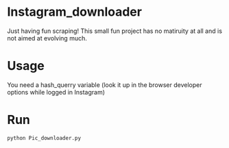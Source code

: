 # Instagram_downloader

Just having fun scraping!
This small fun project has no matiruity at all and is not aimed at evolving much.

# Usage
You need a hash_querry variable (look it up in the browser developer options while logged in Instagram)

# Run
```bash
python Pic_downloader.py
```

